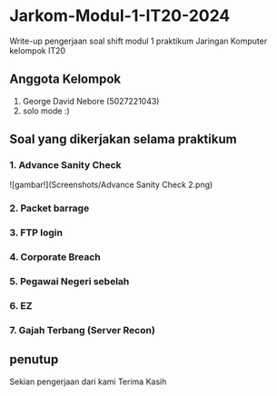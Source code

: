 # Jarkom-Modul-1-IT20-2024
Write-up pengerjaan soal shift modul 1 praktikum Jaringan Komputer kelompok IT20

## Anggota Kelompok
1. George David Nebore (5027221043)
2. solo mode :)

## Soal yang dikerjakan selama praktikum
### 1. Advance Sanity Check
![gambar!](Screenshots/Advance Sanity Check 2.png)

### 2. Packet barrage

### 3. FTP login

### 4. Corporate Breach

### 5. Pegawai Negeri sebelah

### 6. EZ

### 7. Gajah Terbang (Server Recon)

## penutup
Sekian pengerjaan dari kami Terima Kasih
